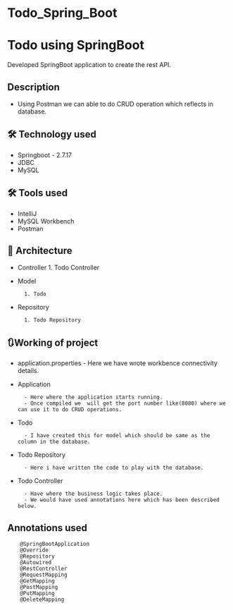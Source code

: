 # Todo_Spring_Boot
# Todo using SpringBoot
Developed SpringBoot application to create the rest API.
 
 
## Description
 
- Using Postman we can able to do CRUD operation which reflects in database.       
 
 
## 🛠 Technology used
 
- Springboot - 2.7.17
- JDBC
- MySQL
 
## 🛠 Tools used
 
- IntelliJ
- MySQL Workbench
- Postman
 
## 🔲 Architecture
 
- Controller
        1. Todo Controller
 
- Model
 
        1. Todo
 
- Repository
 
        1. Todo Repository

 
 
## 🔃Working of project
 
- application.properties
        - Here we have wrote workbence connectivity details.
 
- Application
 
        - Here where the application starts running.
        - Once compiled we  will get the port number like(8080) where we can use it to do CRUD operations.
 
- Todo
 
        - I have created this for model which should be same as the column in the database.
 
- Todo Repository
 
        - Here i have written the code to play with the database.
 
- Todo Controller
 
        - Have where the business logic takes place.
        - We would have used annotations here which has been described below.
## Annotations used
 
        @SpringBootApplication
        @Override
        @Repository
        @Autowired
        @RestController
        @RequestMapping
        @GetMapping
        @PostMapping
        @PutMapping
        @DeleteMapping
